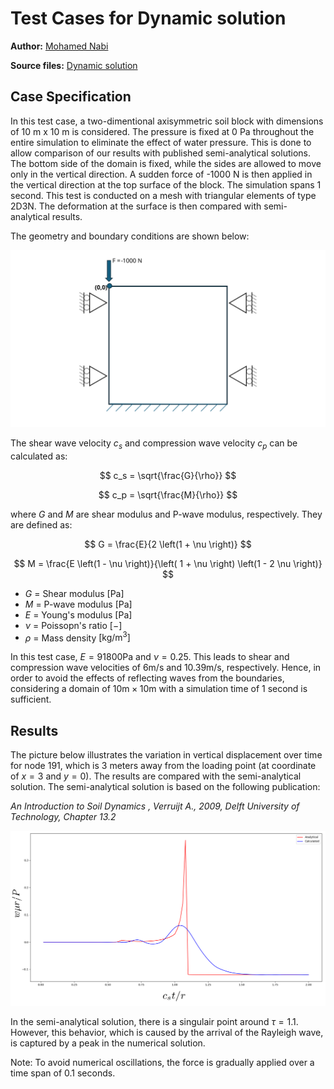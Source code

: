 # Test Cases for Dynamic solution

**Author:** [Mohamed Nabi](https://github.com/mnabideltares)

**Source files:** [Dynamic solution](https://github.com/KratosMultiphysics/Kratos/tree/master/applications/GeoMechanicsApplication/tests/test_dynamic/test_constant_point_load_2d_axi)

## Case Specification
In this test case, a two-dimentional axisymmetric soil block with dimensions of 10 m x 10 m is considered. The pressure is fixed at 0 Pa throughout the entire simulation to eliminate the effect of water pressure.  This is done to allow comparison of our results with published semi-analytical solutions. The bottom side of the domain is fixed, while the sides are allowed to move only in the vertical direction. A sudden force of -1000 N is then applied in the vertical direction at the top surface of the block. The simulation spans 1 second. This test is conducted on a mesh with triangular elements of type 2D3N. The deformation at the surface is then compared with semi-analytical results.

The geometry and boundary conditions are shown below:

<img src="../documentation_data/test_constant_point_load_2d_axi_conditions.svg" alt="Visualization of the geometry and the boundary conditions" title="Visualization of the geometry and the boundary conditions" width="600">

The shear wave velocity $c_s$ and compression wave velocity $c_p$ can be calculated as:

$$ c_s = \sqrt{\frac{G}{\rho}} $$

$$ c_p = \sqrt{\frac{M}{\rho}} $$

where $G$ and $M$ are shear modulus and P-wave modulus, respectively. They are defined as:

$$ G = \frac{E}{2  \left(1 + \nu \right)} $$

$$ M = \frac{E \left(1 - \nu \right)}{\left( 1 + \nu \right) \left(1 - 2 \nu \right)} $$

- $G$		= Shear modulus $\mathrm{[Pa]}$
- $M$		= P-wave modulus  $\mathrm{[Pa]}$
- $E$		= Young's modulus  $\mathrm{[Pa]}$
- $\nu$		= Poissopn's ratio  $\mathrm{[-]}$
- $\rho$	= Mass density $\mathrm{[kg/m^3]}$

In this test case, $E = 91800 \mathrm{Pa}$ and $\nu = 0.25$. This leads to shear and compression wave velocities of $6 \mathrm{m/s}$ and $10.39 \mathrm{m/s}$, respectively. Hence, in order to avoid the effects of reflecting waves from the boundaries, considering a domain of $10 \mathrm{m} × 10 \mathrm{m}$ with a simulation time of 1 second is sufficient.

## Results

The picture below illustrates the variation in vertical displacement over time for node 191, which is 3 meters away from the loading point (at coordinate of $x = 3$ and $y = 0$). The results are compared with the semi-analytical solution. The semi-analytical solution is based on the following publication:

<em> An Introduction to Soil Dynamics , Verruijt A., 2009, Delft University of Technology, Chapter 13.2 </em>

<img src="../documentation_data/test_constant_point_load_2d_axi_results.png" alt="The vertical displacement, compared with semi-analytical solution" title="Temperature within the box width at the last time step" width="600">

In the semi-analytical solution, there is a singulair point around $\tau = 1.1$. However, this behavior, which is caused by the arrival of the Rayleigh wave, is captured by a peak in the numerical solution. 

Note: To avoid numerical oscillations, the force is gradually applied over a time span of 0.1 seconds.



